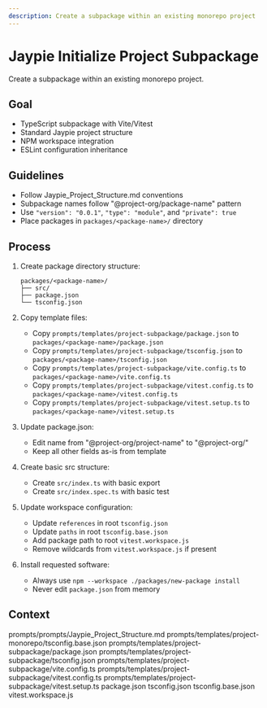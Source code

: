```yaml
---
description: Create a subpackage within an existing monorepo project
---
```


# Jaypie Initialize Project Subpackage

Create a subpackage within an existing monorepo project.

## Goal

* TypeScript subpackage with Vite/Vitest
* Standard Jaypie project structure
* NPM workspace integration
* ESLint configuration inheritance

## Guidelines

* Follow Jaypie_Project_Structure.md conventions
* Subpackage names follow "@project-org/package-name" pattern
* Use `"version": "0.0.1"`, `"type": "module"`, and `"private": true`
* Place packages in `packages/<package-name>/` directory

## Process

1. Create package directory structure:
   ```
   packages/<package-name>/
   ├── src/
   ├── package.json
   └── tsconfig.json
   ```

2. Copy template files:
   * Copy `prompts/templates/project-subpackage/package.json` to `packages/<package-name>/package.json`
   * Copy `prompts/templates/project-subpackage/tsconfig.json` to `packages/<package-name>/tsconfig.json`
   * Copy `prompts/templates/project-subpackage/vite.config.ts` to `packages/<package-name>/vite.config.ts`
   * Copy `prompts/templates/project-subpackage/vitest.config.ts` to `packages/<package-name>/vitest.config.ts`
   * Copy `prompts/templates/project-subpackage/vitest.setup.ts` to `packages/<package-name>/vitest.setup.ts`

3. Update package.json:
   * Edit name from "@project-org/project-name" to "@project-org/<package-name>"
   * Keep all other fields as-is from template

4. Create basic src structure:
   * Create `src/index.ts` with basic export
   * Create `src/index.spec.ts` with basic test

5. Update workspace configuration:
   * Update `references` in root `tsconfig.json`
   * Update `paths` in root `tsconfig.base.json`
   * Add package path to root `vitest.workspace.js`
   * Remove wildcards from `vitest.workspace.js` if present

6. Install requested software:
   * Always use `npm --workspace ./packages/new-package install`
   * Never edit `package.json` from memory

## Context

prompts/prompts/Jaypie_Project_Structure.md
prompts/templates/project-monorepo/tsconfig.base.json
prompts/templates/project-subpackage/package.json
prompts/templates/project-subpackage/tsconfig.json
prompts/templates/project-subpackage/vite.config.ts
prompts/templates/project-subpackage/vitest.config.ts
prompts/templates/project-subpackage/vitest.setup.ts
package.json
tsconfig.json
tsconfig.base.json
vitest.workspace.js
